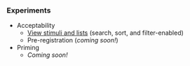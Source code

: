 ### Experiments

* Acceptability
  *  [View stimuli and lists](/acceptability/jyuncho_younin.html) (search, sort, and filter-enabled)
  *  Pre-registration (*coming soon!*)
* Priming
  * *Coming soon!*
